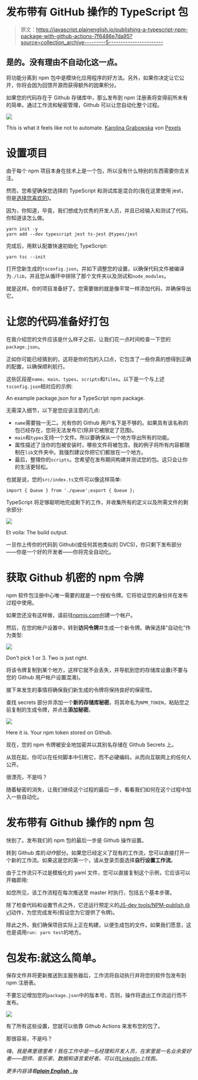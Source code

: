 # 发布带有 GitHub 操作的 TypeScript 包

> 原文：<https://javascript.plainenglish.io/publishing-a-typescript-npm-package-with-github-actions-7f6486e7da95?source=collection_archive---------5----------------------->

## 是的。没有理由不自动化这一点。

将功能分离到 npm 包中是模块化应用程序的好方法。另外，如果你决定让它公开，你将会因为回馈开源而获得额外的因果积分。

如果您的代码存在于 Github 存储库中，那么发布到 npm 注册表将变得前所未有的简单。通过工作流和秘密管理，Github 可以让您自动化整个过程。

![](img/849523c2878bf7d9b794b743c82601a8.png)

This is what it feels like not to automate. [Karolina Grabowska](https://www.pexels.com/de-de/@karolina-grabowska?utm_content=attributionCopyText&utm_medium=referral&utm_source=pexels) von [Pexels](https://www.pexels.com/de-de/foto/mann-hand-haus-gesichtslos-4498142/?utm_content=attributionCopyText&utm_medium=referral&utm_source=pexels)

# 设置项目

由于每个 npm 项目本身在技术上是一个包，所以没有什么特别的东西需要你去关注。

然而，您希望确保您选择的 TypeScript 和测试库是混合的(我在这里使用 jest，但是[选择您喜欢的](https://freddixx.medium.com/nodejs-testing-with-jest-vs-mocha-on-typescript-in-2021-7bffc28a4379))。

因为，你知道，毕竟，我们想成为优秀的开发人员，并且已经输入和测试了代码。你知道该怎么做。

```
yarn init -y
yarn add --dev typescript jest ts-jest @types/jest
```

完成后，用默认配置快速初始化 TypeScript:

```
yarn tsc --init
```

打开您新生成的`tsconfig.json`，并如下调整您的设置，以确保代码文件被编译为`./lib`，并且您从循环中排除了那个文件夹以及测试和`node_modules`。

就是这样。你的项目准备好了。您需要做的就是像平常一样添加代码，并确保导出它。

# 让您的代码准备好打包

在我介绍您的文件应该是什么样子之前，让我们花一点时间检查一下您的`package.json`。

正如你可能已经猜到的，这将是你的包的入口点，它包含了一些你真的想得到正确的配置，以确保顺利航行。

这些区段是`name`、`main`、`types`、`scripts`和`files`。以下是一个与上述`tsconfig.json`相对应的示例:

An example package.json for a TypeScript npm package.

无需深入细节，以下是您应该注意的几点:

*   `name`需要独一无二。光有你的 Github 用户名下是不够的。如果具有该名称的包已经存在，您将无法发布它(除非它被限定了范围)。
*   `main`和`types`支持一个文件。所以要确保从一个地方导出所有的功能。
*   属性描述了当你的包被安装时，哪些文件将被包含。我的例子将所有内容都限制在`lib`文件夹中。我强烈建议你把它们都放在一个地方。
*   最后，整理你的`scripts`。您希望在发布期间构建并测试您的包。这只会让你的生活更轻松。

也就是说，您的`src/index.ts`文件可以像这样简单:

```
import { Queue } from './queue';export { Queue };
```

TypeScript 将足够聪明地完成剩下的工作，并收集所有的定义以及所需文件的剩余部分:

![](img/29932d4bd8616ac9c5d2ee2046c56c7b.png)

Et voila: The build output.

一旦你上传你的代码到 Github(或任何其他类似的 DVCS)，你只剩下发布部分——你是一个好的开发者——你将完全自动化。

# 获取 Github 机密的 npm 令牌

npm 软件包注册中心唯一需要的就是一个授权令牌。它将验证您的身份并在发布过程中使用。

如果您还没有这样做，请前往[npmjs.com](https://www.npmjs.com/)创建一个帐户。

然后，在您的帐户设置中，转到**访问令牌**并生成一个新令牌。确保选择“自动化”作为类型:

![](img/fd92abcd4e667acb254646ef122e81e6.png)

Don’t pick 1 or 3\. Two is just right.

将该令牌复制到某个地方，这样它就不会丢失，并导航到您的存储库设置(不要与您的 Github 用户帐户设置混淆)。

接下来发生的事情将确保我们新生成的令牌将保持良好的保密性。

查找 secrets 部分并添加一个**新的存储库秘密**。将其命名为`NPM_TOKEN`，粘贴您之前复制的生成令牌，并点击**添加秘密**。

![](img/8f41cde87fc3722fe86710baba766694.png)

Here it is. Your npm token stored on Github.

现在，您的 npm 令牌被安全地加密并以其别名存储在 Github Secrets 上。

从现在起，你可以在任何脚本中引用它，而不必硬编码，从而向互联网上的任何人公开。

很漂亮，不是吗？

随着秘密的消失，让我们继续这个过程的最后一步，看看我们如何在这个过程中加入一些自动化。

# 发布带有 Github 操作的 npm 包

快到了。发布我们的 npm 包的最后一步是 Github 操作设置。

转到 Github 库的*动作*部分。如果您已经定义了现有的工作流，您可以直接打开一个新的工作流。如果这是您的第一个，请从登录页面选择**自行设置工作流**。

由于工作流只不过是模板化的 yaml 文件，您可以直接复制这个示例，它应该可以开箱即用:

如您所见，该工作流程在每次推送至 master 时执行，包括五个基本步骤。

除了检查代码和设置节点之外，它还运行预定义的[JS-dev tools/NPM-publish @ v1](https://github.com/marketplace/actions/npm-publish)动作，为您完成发布(假设您为它提供了令牌)。

除此之外，我们确保项目实际上正在构建，以便生成包的文件。如果我们愿意，这也是调用`run: yarn test`的地方。

# 包发布:就这么简单。

保存文件并将更新推送到主服务器后，工作流将自动执行并将您的软件包发布到 npm 注册表。

不要忘记增加您的`package.json`中的版本号，否则，操作将退出工作流运行而不发布。

![](img/731f9c6ec69e7314551764568b2e7597.png)

有了所有这些设置，您就可以依靠 Github Actions 来发布您的包了。

那很容易，不是吗？

*嗨，我是弗里德里希！我在工作中是一名经理和开发人员，在家里是一名业余爱好者——厨师、音乐家、数据和语言爱好者。可以在*[*LinkedIn*](https://bit.ly/3m0DXaT)*上找我。*

*更多内容请看*[***plain English . io***](http://plainenglish.io/)